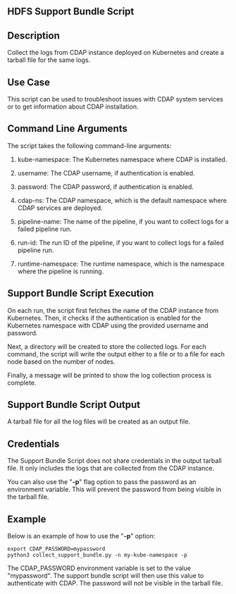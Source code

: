 **HDFS Support Bundle Script**
------------------------------

**Description**
---------------

Collect the logs from CDAP instance deployed on Kubernetes and create a tarball file for the same logs. 

**Use Case** 
-------------

This script can be used to troubleshoot issues with CDAP system services or to get information about CDAP installation. 

**Command Line Arguments**
--------------------------

The script takes the following command-line arguments:

1. kube-namespace: The Kubernetes namespace where CDAP is installed.

2. username: The CDAP username, if authentication is enabled.

3. password: The CDAP password, if authentication is enabled.

4. cdap-ns: The CDAP namespace, which is the default namespace where CDAP services are deployed.

5. pipeline-name: The name of the pipeline, if you want to collect logs for a failed pipeline run.

6. run-id: The run ID of the pipeline, if you want to collect logs for a failed pipeline run.

7. runtime-namespace: The runtime namespace, which is the namespace where the pipeline is running.

**Support Bundle Script Execution**
-----------------------------------

On each run, the script first fetches the name of the CDAP instance from Kubernetes. Then, it checks if the authentication is enabled for the Kubernetes namespace with CDAP using the provided username and password. 

Next, a directory will be created to store the collected logs. For each command, the script will write the output either to a file or to a file for each node based on the number of nodes.

Finally, a message will be printed to show the log collection process is complete. 

**Support Bundle Script Output**
--------------------------------

A tarball file for all the log files will be created as an output file.

**Credentials**
---------------

The Support Bundle Script does not share credentials in the output tarball file. It only includes the logs that are collected from the CDAP instance. 

You can also use the "**-p**" flag option to pass the password as an environment variable. This will prevent the password from being visible in the tarball file. 

**Example**
-----------

Below is an example of how to use the "**-p**" option:  

`export CDAP_PASSWORD=mypassword`  
`python3 collect_support_bundle.py -n my-kube-namespace -p`

The CDAP_PASSWORD environment variable is set to the value "mypassword". The support bundle script will then use this value to authenticate with CDAP. The password will not be visible in the tarball file.

